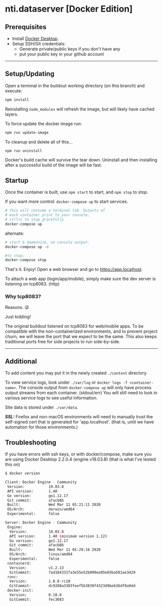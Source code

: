 # nti.dataserver [Docker Edition]

## Prerequisites

- Install [Docker Desktop](https://www.docker.com/products/docker-desktop).
- Setup SSH/Git credentials:
  - Generate private/public keys if you don't have any
  - put your public key in your github account

---

## Setup/Updating

Open a terminal in the buildout working directory (on this branch) and execute:

```sh
npm install
```

Reinstalling `node_modules` will refresh the image, but will likely have cached layers.

To force update the docker image run:

```sh
npm run update-image
```

To cleanup and delete all of this...

```sh
npm run uninstall
```

Docker's build cache will survive the tear down. Uninstall and then installing after a successful build of the image will be fast.

## Startup

Once the container is built, use `npm start` to start, and `npm stop` to stop.

If you want more control: `docker-compose up` to start services.

```sh
# this will consume a terminal tab. Outputs of
# each container print to your console.
# ctrl+c to stop gracefully
docker-compose up
```

alternate:

```sh
# start & daemonize, no console output.
docker-compose up -d

#to stop:
docker-compose stop
```

That's it. Enjoy! Open a web browser and go to https://app.localhost.

To attach a web app (login/app/mobile), simply make sure the dev server is listening on tcp8083. (http)

### Why tcp8083?

Reasons. 😜

Just kidding!

The original buildout listened on tcp8083 for web/mobile apps. To be compatible with the non-containerized environments, and to prevent project churn, we will leave the port that we expect to be the same. This also keeps traditional ports free for side projects to run side-by-side.

---

## Additional

To add content you may put it in the newly created `./content` directory.

To view service logs, look under `./var/log` or `docker logs -f <container-name>`. The console output from `docker-compose up` will only have process output streams from each container. (stdout/err) You will still need to look in various service logs to see useful information.

Site data is stored under `./var/data`.

**_SSL:_** Firefox and non-macOS environments will need to manually trust the self-signed cert that is generated for 'app.localhost'. (that is, until we have automation for those environments.)

## Troubleshooting

If you have errors with ssh keys, or with docker/compose, make sure you are using Docker Desktop 2.2.0.4 (engine v19.03.8) (that is what I've tested this on)

```sh
$ docker version

Client: Docker Engine - Community
 Version:           19.03.8
 API version:       1.40
 Go version:        go1.12.17
 Git commit:        afacb8b
 Built:             Wed Mar 11 01:21:11 2020
 OS/Arch:           darwin/amd64
 Experimental:      false

Server: Docker Engine - Community
 Engine:
  Version:          19.03.8
  API version:      1.40 (minimum version 1.12)
  Go version:       go1.12.17
  Git commit:       afacb8b
  Built:            Wed Mar 11 01:29:16 2020
  OS/Arch:          linux/amd64
  Experimental:     false
 containerd:
  Version:          v1.2.13
  GitCommit:        7ad184331fa3e55e52b890ea95e65ba581ae3429
 runc:
  Version:          1.0.0-rc10
  GitCommit:        dc9208a3303feef5b3839f4323d9beb36df0a9dd
 docker-init:
  Version:          0.18.0
  GitCommit:        fec3683
```
